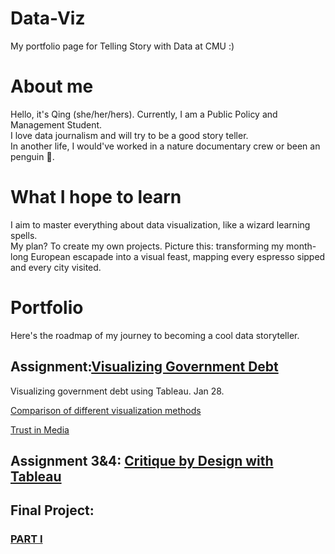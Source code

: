 # Data-Viz

My portfolio page for Telling Story with Data at CMU :)

# About me

Hello, it's Qing (she/her/hers). Currently, I am a Public Policy and Management Student.  
I love data journalism and will try to be a good story teller.  
In another life, I would've worked in a nature documentary crew or been an penguin 🐧.  

# What I hope to learn

I aim to master everything about data visualization, like a wizard learning spells.   
My plan? To create my own projects. Picture this: transforming my month-long European escapade into a visual feast, mapping every espresso sipped and every city visited. 

# Portfolio

Here's the roadmap of my journey to becoming a cool data storyteller. 

## Assignment:[Visualizing Government Debt](/visualizing-government-debt.md)

Visualizing government debt using Tableau. Jan 28.

[Comparison of different visualization methods](/compare-data-viz.md)       

[Trust in Media](/newsdemo.md)

## Assignment 3&4: [Critique by Design with Tableau](/critique-by-design.md)

## Final Project: 
  ### [PART I](/final-part1,md)



